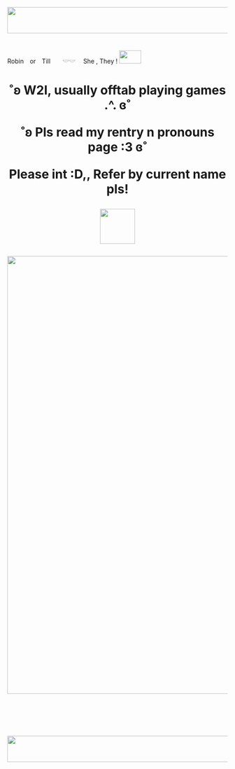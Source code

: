 
<p align="center">
<img width="1200" height="60" src="https://64.media.tumblr.com/d81ab5dd0c443819d82ff37d8f5c50e5/6858cce81a99a1b7-bf/s1280x1920/90edf4045684eb40b12d36fc115de84719be1261.gif">
</p>


<h1><p align="center"><h1>
</h1>Robin　or　Till　　𓎟𓎟 　She , They ! <img width="50" height="30" src="https://i.imgur.com/i2nmTKz.gif"><h1>
 
<p align="center">
˚ʚ W2I, usually offtab playing games .^.  ɞ˚
<p align="center">
˚ʚ Pls read my rentry n pronouns page :3  ɞ˚
<p align="center">
Please int :D,, Refer by current name pls! 
<p align="center">
<img width="80" height="80" src="https://i.ibb.co/pWRrqfm/IMG-7963.gif">
</p>

<p align="center">
 <img width="600" height="1000" src="https://i.pinimg.com/736x/f9/11/2d/f9112d9638bfb4ba92cece06cb0fb64c.jpg">
</p>　


<p align="center">
<img style="vertical-align:middle" width="1200" height="60" src="https://64.media.tumblr.com/d81ab5dd0c443819d82ff37d8f5c50e5/6858cce81a99a1b7-bf/s1280x1920/90edf4045684eb40b12d36fc115de84719be1261.gifv">
</p>


